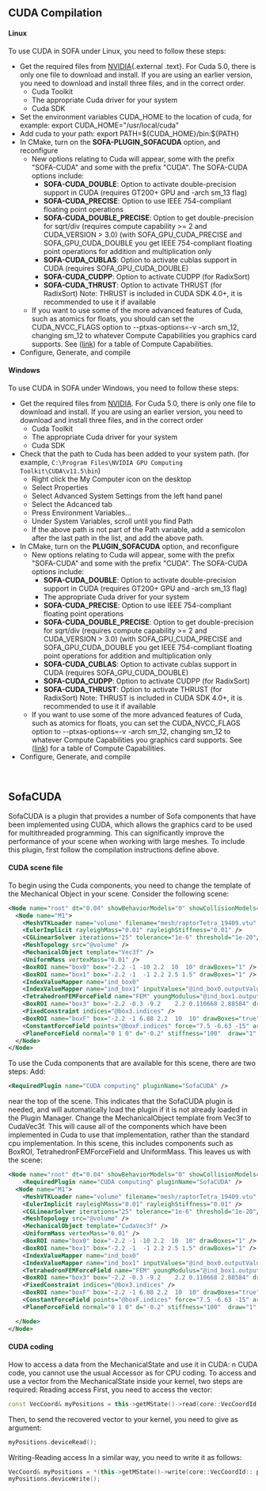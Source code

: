 CUDA Compilation
----------------

#### Linux

To use CUDA in SOFA under Linux, you need to follow these steps:

-   Get the required files from
    [NVIDIA](https://developer.nvidia.com/cuda-downloads "http://www.nvidia.com/content/cuda/cuda-downloads.html"){.external
    .text}. For Cuda 5.0, there is only one file to download
    and install. If you are using an earlier version, you need to
    download and install three files, and in the correct order.
    -   Cuda Toolkit
    -   The appropriate Cuda driver for your system
    -   Cuda SDK
-   Set the environment variables CUDA\_HOME to the location of cuda,
    for example: export CUDA\_HOME="/usr/local/cuda"
-   Add cuda to your path: export PATH=\${CUDA\_HOME}/bin:\${PATH}
-   In CMake, turn on the **SOFA-PLUGIN\_SOFACUDA** option, and
    reconfigure
    -   New options relating to Cuda will appear, some with the prefix
        "SOFA-CUDA" and some with the prefix "CUDA". The SOFA-CUDA
        options include:
        -   **SOFA-CUDA\_DOUBLE**: Option to activate double-precision
            support in CUDA (requires GT200+ GPU and -arch sm\_13 flag)
        -   **SOFA-CUDA\_PRECISE**: Option to use IEEE 754-compliant
            floating point operations
        -   **SOFA-CUDA\_DOUBLE\_PRECISE**: Option to get
            double-precision for sqrt/div (requires compute
            capability &gt;= 2 and CUDA\_VERSION &gt; 3.0) (with
            SOFA\_GPU\_CUDA\_PRECISE and SOFA\_GPU\_CUDA\_DOUBLE you get
            IEEE 754-compliant floating point operations for addition
            and multiplication only
        -   **SOFA-CUDA\_CUBLAS**: Option to activate cublas support in
            CUDA (requires SOFA\_GPU\_CUDA\_DOUBLE)
        -   **SOFA-CUDA\_CUDPP**: Option to activate CUDPP
            (for RadixSort)
        -   **SOFA-CUDA\_THRUST**: Option to activate THRUST
            (for RadixSort) Note: THRUST is included in CUDA SDK 4.0+,
            it is recommended to use it if available
    -   If you want to use some of the more advanced features of Cuda,
        such as atomics for floats, you should can set the
        CUDA\_NVCC\_FLAGS option to --ptxas-options=-v -arch sm\_12,
        changing sm\_12 to whatever Compute Capabilities you graphics
        card supports. See
        ([link](https://developer.nvidia.com/cuda-gpus)) for a table of
        Compute Capabilities.
-   Configure, Generate, and compile

#### Windows

To use CUDA in SOFA under Windows, you need to follow these steps:

-   Get the required files from
    [NVIDIA](https://developer.nvidia.com/cuda-downloads).
    For Cuda 5.0, there is only one file to download and install. If you
    are using an earlier version, you need to download and install three
    files, and in the correct order
    -   Cuda Toolkit
    -   The appropriate Cuda driver for your system
    -   Cuda SDK
-   Check that the path to Cuda has been added to your system path. (for
    example, `C:\Program Files\NVIDIA GPU Computing Toolkit\CUDA\v11.5\bin`)
    -   Right click the My Computer icon on the desktop
    -   Select Properties
    -   Select Advanced System Settings from the left hand panel
    -   Select the Adcanced tab
    -   Press Environment Variables...
    -   Under System Variables, scroll until you find Path
    -   If the above path is not part of the Path variable, add a
        semicolon after the last path in the list, and add the
        above path.
-   In CMake, turn on the **PLUGIN\_SOFACUDA** option, and
    reconfigure
    -   New options relating to Cuda will appear, some with the prefix
        "SOFA-CUDA" and some with the prefix "CUDA". The SOFA-CUDA
        options include:
        -   **SOFA-CUDA\_DOUBLE**: Option to activate double-precision
            support in CUDA (requires GT200+ GPU and -arch sm\_13 flag)
        -   The appropriate Cuda driver for your system
        -   **SOFA-CUDA\_PRECISE**: Option to use IEEE 754-compliant
            floating point operations
        -   **SOFA-CUDA\_DOUBLE\_PRECISE**: Option to get
            double-precision for sqrt/div (requires compute
            capability &gt;= 2 and CUDA\_VERSION &gt; 3.0) (with
            SOFA\_GPU\_CUDA\_PRECISE and SOFA\_GPU\_CUDA\_DOUBLE you get
            IEEE 754-compliant floating point operations for addition
            and multiplication only
        -   **SOFA-CUDA\_CUBLAS**: Option to activate cublas support in
            CUDA (requires SOFA\_GPU\_CUDA\_DOUBLE)
        -   **SOFA-CUDA\_CUDPP**: Option to activate CUDPP
            (for RadixSort)
        -   **SOFA-CUDA\_THRUST**: Option to activate THRUST
            (for RadixSort) Note: THRUST is included in CUDA SDK 4.0+,
            it is recommended to use it if available
    -   If you want to use some of the more advanced features of Cuda,
        such as atomics for floats, you can set the
        CUDA\_NVCC\_FLAGS option to --ptxas-options=-v -arch sm\_12,
        changing sm\_12 to whatever Compute Capabilities you graphics
        card supports. See
        ([link](https://developer.nvidia.com/cuda-gpus)) for a table of
        Compute Capabilities.
-   Configure, Generate, and compile

 

SofaCUDA
--------

SofaCUDA is a plugin that provides a number of Sofa components that have
been implemented using CUDA, which allows
the graphics card to be used for multithreaded programming. This can
significantly improve the performance of your scene when working with
large meshes. To include this plugin, first follow the compilation
instructions define above.

#### CUDA scene file

To begin using the Cuda components, you need to change the template of
the Mechanical Object in your scene. Consider the following scene:

```xml
<Node name="root" dt="0.04" showBehaviorModels="0" showCollisionModels="0" showMappings="0" showForceFields="1">
  <Node name="M1">
    <MeshVTKLoader name="volume" filename="mesh/raptorTetra_19409.vtu" onlyAttachedPoints="false" />
    <EulerImplicit rayleighMass="0.01" rayleighStiffness="0.01" />
    <CGLinearSolver iterations="25" tolerance="1e-6" threshold="1e-20"/>
    <MeshTopology src="@volume" />
    <MechanicalObject template="Vec3f" />
    <UniformMass vertexMass="0.01" />
    <BoxROI name="box0" box="-2.2 -1 -10 2.2  10  10" drawBoxes="1" />
    <BoxROI name="box1" box="-2.2 -1  -1 2.2 2.5 1.5" drawBoxes="1" />
    <IndexValueMapper name="ind_box0"                                      indices="@box0.tetrahedronIndices" value="100000" />
    <IndexValueMapper name="ind_box1" inputValues="@ind_box0.outputValues" indices="@box1.tetrahedronIndices" value="1000000" />
    <TetrahedronFEMForceField name="FEM" youngModulus="@ind_box1.outputValues" poissonRatio="0.4" listening="true" />
    <BoxROI name="box3" box="-2.2 -0.3 -9.2    2.2 0.110668 2.88584" drawBoxes="1" drawSize="2" />
    <FixedConstraint indices="@box3.indices" />
    <BoxROI name="boxF" box="-2.2 -1 6.88 2.2  10  10" drawBoxes="true" />
    <ConstantForceField points="@boxF.indices" force="7.5 -6.63 -15" arrowSizeCoef="0.1" />
    <PlaneForceField normal="0 1 0" d="-0.2" stiffness="100"  draw="1" drawSize="20" />
  </Node>
</Node>
```

To use the Cuda components that are available for this scene, there are
two steps: Add:

```xml
<RequiredPlugin name="CUDA computing" pluginName="SofaCUDA" />
```

near the top of the scene. This indicates that the SofaCUDA plugin is
needed, and will automatically load the plugin if it is not already
loaded in the Plugin Manager. Change the MechanicalObject template from
Vec3f to CudaVec3f. This will cause all of the components which have
been implemented in Cuda to use that implementation, rather than the
standard cpu implementation. In this scene, this includes components
such as BoxROI, TetrahedronFEMForceField and UniformMass. This leaves us
with the scene:

```xml
<Node name="root" dt="0.04" showBehaviorModels="0" showCollisionModels="0" showMappings="0" showForceFields="1">
    <RequiredPlugin name="CUDA computing" pluginName="SofaCUDA" />
  <Node name="M1">
    <MeshVTKLoader name="volume" filename="mesh/raptorTetra_19409.vtu" onlyAttachedPoints="false" />
    <EulerImplicit rayleighMass="0.01" rayleighStiffness="0.01" />
    <CGLinearSolver iterations="25" tolerance="1e-6" threshold="1e-20"/>
    <MeshTopology src="@volume" />
    <MechanicalObject template="CudaVec3f" />
    <UniformMass vertexMass="0.01" />
    <BoxROI name="box0" box="-2.2 -1 -10 2.2  10  10" drawBoxes="1" />
    <BoxROI name="box1" box="-2.2 -1  -1 2.2 2.5 1.5" drawBoxes="1" />
    <IndexValueMapper name="ind_box0"                                      indices="@box0.tetrahedronIndices" value="100000" />
    <IndexValueMapper name="ind_box1" inputValues="@ind_box0.outputValues" indices="@box1.tetrahedronIndices" value="1000000" />
    <TetrahedronFEMForceField name="FEM" youngModulus="@ind_box1.outputValues" poissonRatio="0.4" listening="true" />
    <BoxROI name="box3" box="-2.2 -0.3 -9.2    2.2 0.110668 2.88584" drawBoxes="1" drawSize="2" />
    <FixedConstraint indices="@box3.indices" />
    <BoxROI name="boxF" box="-2.2 -1 6.88 2.2  10  10" drawBoxes="true" />
    <ConstantForceField points="@boxF.indices" force="7.5 -6.63 -15" arrowSizeCoef="0.1" />
    <PlaneForceField normal="0 1 0" d="-0.2" stiffness="100"  draw="1" drawSize="20" />

  </Node>
</Node>
```

#### CUDA coding

How to access a data from the MechanicalState and use it in CUDA: n CUDA
code, you cannot use the usual Accessor as for CPU coding. To access and
use a vector from the MechanicalState inside your kernel, two steps are
required: Reading access First, you need to access the vector:

``` cpp
const VecCoord& myPositions = this->getMState()->read(core::VecCoordId:: position())->getValue();
```

Then, to send the recovered vector to your kernel, you need to give as
argument:

``` cpp
myPositions.deviceRead();
```

Writing-Reading access In a similar way, you need to write it as
follows:

``` cpp
VecCoord& myPositions = *(this->getMState()->write(core::VecCoordId:: position()).beginEdit());
myPositions.deviceWrite();
```
